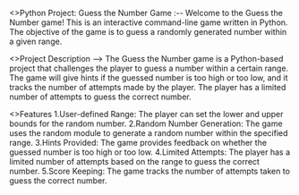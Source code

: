 
<>Python Project: Guess the Number Game :--
Welcome to the Guess the Number game! This is an interactive command-line game written in Python. The objective of the game is to guess a randomly generated number within a given range.

<>Project Description -->
The Guess the Number game is a Python-based project that challenges the player to guess a number within a certain range. The game will give hints if the guessed number is too high or too low, and it tracks the number of attempts made by the player. The player has a limited number of attempts to guess the correct number.

<>Features
1.User-defined Range: The player can set the lower and upper bounds for the random number.
2.Random Number Generation: The game uses the random module to generate a random number within the specified range.
3.Hints Provided: The game provides feedback on whether the guessed number is too high or too low.
4.Limited Attempts: The player has a limited number of attempts based on the range to guess the correct number.
5.Score Keeping: The game tracks the number of attempts taken to guess the correct number.
